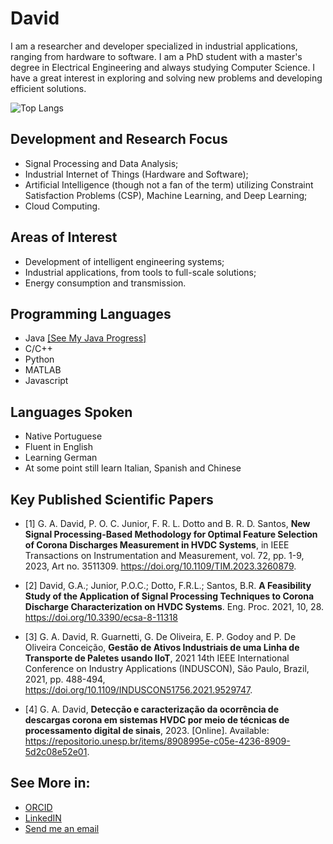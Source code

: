 # David

I am a researcher and developer specialized in industrial applications, ranging from hardware to software. I am a PhD student with a master's degree in Electrical Engineering and always studying Computer Science. I have a great interest in exploring and solving new problems and developing efficient solutions.

<!-- [![My Skills](https://skillicons.dev/icons?i=java,c,python,matlab,javascript&theme=light)](https://skillicons.dev) -->

![Top Langs](https://github-readme-stats.vercel.app/api/top-langs/?username=gadavidd&layout=compact&hide_progress=false)


## Development and Research Focus

- Signal Processing and Data Analysis;
- Industrial Internet of Things (Hardware and Software);
- Artificial Intelligence (though not a fan of the term) utilizing Constraint Satisfaction Problems (CSP), Machine Learning, and Deep Learning;
- Cloud Computing.
## Areas of Interest

- Development of intelligent engineering systems;
- Industrial applications, from tools to full-scale solutions;
- Energy consumption and transmission.
## Programming Languages
- Java [[See My Java Progress]](https://github.com/gadavidd/javaProgress/tree/master)
- C/C++
- Python
- MATLAB
- Javascript
## Languages Spoken

- Native Portuguese
- Fluent in English
- Learning German
- At some point still learn Italian, Spanish and Chinese
## Key Published Scientific Papers

- [1] G. A. David, P. O. C. Junior, F. R. L. Dotto and B. R. D. Santos, **New Signal Processing-Based Methodology for Optimal Feature Selection of Corona Discharges Measurement in HVDC Systems**, in IEEE Transactions on Instrumentation and Measurement, vol. 72, pp. 1-9, 2023, Art no. 3511309. https://doi.org/10.1109/TIM.2023.3260879.

- [2] David, G.A.; Junior, P.O.C.; Dotto, F.R.L.; Santos, B.R. **A Feasibility Study of the Application of Signal Processing Techniques to Corona Discharge Characterization on HVDC Systems**. Eng. Proc. 2021, 10, 28. https://doi.org/10.3390/ecsa-8-11318

- [3] G. A. David, R. Guarnetti, G. De Oliveira, E. P. Godoy and P. De Oliveira Conceição, **Gestão de Ativos Industriais de uma Linha de Transporte de Paletes usando IIoT**, 2021 14th IEEE International Conference on Industry Applications (INDUSCON), São Paulo, Brazil, 2021, pp. 488-494,  https://doi.org/10.1109/INDUSCON51756.2021.9529747.

- [4] G. A. David, **Detecção e caracterização da ocorrência de descargas corona em sistemas HVDC por meio de técnicas de processamento digital de sinais**, 2023. [Online]. Available: https://repositorio.unesp.br/items/8908995e-c05e-4236-8909-5d2c08e52e01.

## See More in:
- [ORCID](https://orcid.org/0000-0003-2343-4883)
- [LinkedIN](https://www.linkedin.com/in/gabriel-david-3813568a/)
- [Send me an email](mailto:gadavid@usp.br)
